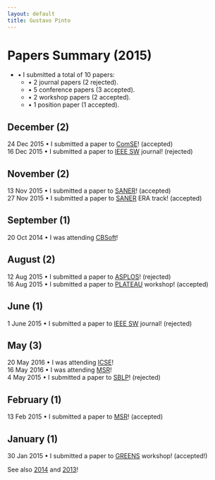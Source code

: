 ```yaml
---
layout: default
title: Gustavo Pinto
---
```


# Papers Summary (2015)

* &#8226; I submitted a total of 10 papers:
  * &#8226; 2 journal papers (2 rejected).
  * &#8226; 5 conference papers (3 accepted).
  * &#8226; 2 workshop papers (2 accepted).
  * &#8226; 1 position paper (1 accepted).


## December (2)

24 Dec 2015 &#8226; I submitted a paper to [ComSE](http://comse.lisha.ufsc.br/)! (accepted) <br />
16 Dec 2015 &#8226; I submitted a paper to [IEEE SW](https://mc.manuscriptcentral.com/sw-cs) journal! (rejected) <br />

## November (2)
13 Nov 2015 &#8226; I submitted a paper to [SANER](http://saner.inf.usi.ch/)! (accepted) <br />
27 Nov 2015 &#8226; I submitted a paper to [SANER](http://saner.inf.usi.ch/) ERA track! (accepted) <br />

## September (1)

20 Oct 2014 &#8226; I was attending <a href="http://cbsoft.org/cbsoft2015/">CBSoft</a>!<br />

## August (2)
12 Aug 2015 &#8226; I submitted a paper to [ASPLOS](http://www.ece.cmu.edu/calcm/asplos2016/cfp.html)! (rejected) <br />
16 Aug 2015 &#8226; I submitted a paper to [PLATEAU](http://2015.splashcon.org/track/plateau2015) workshop! (accepted) <br />

## June (1)
1 June 2015 &#8226; I submitted a paper to [IEEE SW](https://mc.manuscriptcentral.com/sw-cs) journal! (rejected) <br />

## May (3)
20 May 2016 &#8226; I was attending <a href="http://2015.icse-conferences.org/">ICSE</a>!<br />
16 May 2016 &#8226; I was attending <a href="http://2015.msrconf.org/">MSR</a>!<br />
4 May 2015 &#8226; I submitted a paper to [SBLP](http://cbsoft.org/sblp2015/)! (rejected) <br />

## February (1)
13 Feb 2015 &#8226; I submitted a paper to [MSR](http://2015.msrconf.org/)! (accepted) <br />


## January (1)
30 Jan 2015 &#8226; I submitted a paper to [GREENS](http://greens.cs.vu.nl/) workshop! (accepted!)<br />


See also [2014](/news/2014.html) and [2013](/news/2013.html)!
